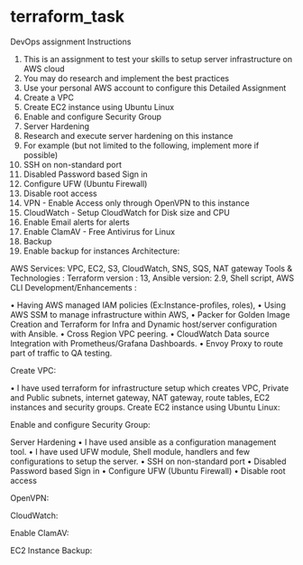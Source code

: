 # terraform_task

DevOps assignment
Instructions
1.	This is an assignment to test your skills to setup server infrastructure on AWS cloud
2.	You may do research and implement the best practices
3.	Use your personal AWS account to configure this
Detailed Assignment 
1.	Create a VPC
2.	Create EC2 instance using Ubuntu Linux 
3.	Enable and configure Security Group
4.	Server Hardening
1.	Research and execute server hardening on this instance 
2.	For example (but not limited to the following, implement more if possible)
1.	SSH on non-standard port
2.	Disabled Password based Sign in
3.	Configure UFW (Ubuntu Firewall)
4.	Disable root access
5.	VPN - Enable Access only through OpenVPN to this instance
6.	CloudWatch - Setup CloudWatch for Disk size and CPU
1.	Enable Email alerts for alerts
7.	Enable ClamAV - Free Antivirus for Linux
8.	Backup
1.	Enable backup for instances
Architecture: 



AWS Services:  VPC, EC2, S3, CloudWatch, SNS, SQS, NAT gateway
Tools & Technologies : Terraform version : 13, Ansible version: 2.9, Shell script, AWS CLI
Development/Enhancements :

•	Having AWS managed IAM policies (Ex:Instance-profiles, roles),
•	Using AWS SSM to manage infrastructure within AWS,
•	Packer for Golden Image Creation and Terraform for Infra and Dynamic host/server configuration with Ansible.
•	Cross Region VPC peering.
•	CloudWatch Data source Integration with Prometheus/Grafana Dashboards.
•	Envoy Proxy to route part of traffic to QA testing.

Create VPC:
                     
                     
                       
 
 
•	I have used terraform for infrastructure setup which creates VPC, Private and Public subnets, internet gateway, NAT gateway, route tables, EC2 instances and security groups.
Create EC2 instance using Ubuntu Linux:
 
                 
             
Enable and configure Security Group:
 
Server Hardening
•	I have used ansible as a configuration management tool.
•	I have used UFW module, Shell module, handlers and few configurations to setup the server.
•	SSH on non-standard port
•	Disabled Password based Sign in
•	Configure UFW (Ubuntu Firewall)
•	Disable root access
 
 



OpenVPN:
 

CloudWatch:
 
 
 




Enable ClamAV:
 
EC2 Instance Backup: 
 
 






